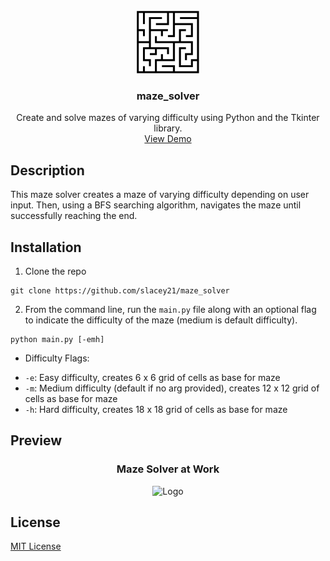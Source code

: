 <!-- PROJECT LOGO -->
<br />
<div align="center">
  <a href="https://github.com/slacey21/maze_solver">
    <img src="media/maze_icon.png" alt="Maze Logo" width="100" height="100">
  </a>

<h3 align="center">maze_solver</h3>

  <p align="center">
    Create and solve mazes of varying difficulty using Python and the Tkinter library.
    <br />
    <a href="https://github.com/slacey21/maze_solver/media/usage.gif">View Demo</a>
  </p>
</div>

## Description
This maze solver creates a maze of varying difficulty depending on user input. Then, using a BFS searching algorithm, navigates the maze until successfully reaching the end.

## Installation
1. Clone the repo
```ssh
git clone https://github.com/slacey21/maze_solver
```
2. From the command line, run the `main.py` file along with an optional flag to indicate the difficulty of the maze (medium is default difficulty).
```ssh
python main.py [-emh]
```
  * Difficulty Flags:
  - `-e`: Easy difficulty, creates 6 x 6 grid of cells as base for maze
  - `-m`: Medium difficulty (default if no arg provided), creates 12 x 12 grid of cells as base for maze
  - `-h`: Hard difficulty, creates 18 x 18 grid of cells as base for maze

## Preview
<div align="center">
  <h3 align="center">Maze Solver at Work</h3>
  <img src="media/usage.gif" alt="Logo" width="500" height="350">
</div>

## License
<a href="license.txt">MIT License</a>

